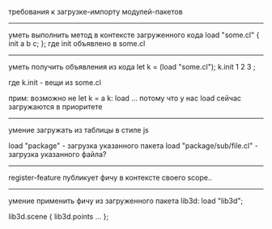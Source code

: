 требования к загрузке-импорту модулей-пакетов

***********
уметь выполнить метод в контексте загруженного кода
load "some.cl" {
  init a b c;
};
где init объявлено в some.cl

***********
уметь получить объявления из кода
let k = (load "some.cl");
k.init 1 2 3 ;

где k.init - вещи из some.cl

прим: возможно не let k = а 
k: load ... 
потому что у нас load сейчас загружаются в приоритете

***********
умение загружать из таблицы в стиле js

load "package" - загрузка указанного пакета
load "package/sub/file.cl" - загрузка указанного файла?

***********
register-feature публикует фичу в контексте своего scope..

***********
умение применить фичу из загруженного пакета
lib3d: load "lib3d";

lib3d.scene {
  lib3d.points ...
};